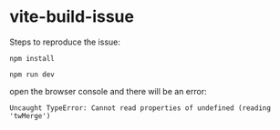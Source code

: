 # vite-build-issue

Steps to reproduce the issue:

`npm install`

`npm run dev`

open the browser console and there will be an error:
```
Uncaught TypeError: Cannot read properties of undefined (reading 'twMerge')
```
